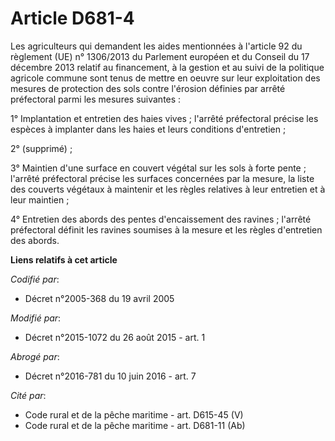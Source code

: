 # Article D681-4

Les agriculteurs qui demandent les aides mentionnées à l'article    92 du règlement (UE) n° 1306/2013 du Parlement européen
et du Conseil du 17 décembre 2013 relatif au financement, à la gestion et au suivi de la politique agricole commune  sont
tenus de mettre en oeuvre sur leur exploitation des mesures de protection des sols contre l'érosion définies par arrêté
préfectoral parmi les mesures suivantes : 

1° Implantation et entretien des haies vives ; l'arrêté préfectoral précise les espèces à implanter dans les haies et leurs
conditions d'entretien ; 

2° (supprimé) ; 

3° Maintien d'une surface en couvert végétal sur les sols à forte pente ; l'arrêté préfectoral précise les surfaces
concernées par la mesure, la liste des couverts végétaux à maintenir et les règles relatives à leur entretien et à leur
maintien ; 

4° Entretien des abords des pentes d'encaissement des ravines ; l'arrêté préfectoral définit les ravines soumises à la mesure
et les règles d'entretien des abords.

**Liens relatifs à cet article**

_Codifié par_:

  - Décret n°2005-368 du 19 avril 2005

_Modifié par_:

  - Décret n°2015-1072 du 26 août 2015 - art. 1

_Abrogé par_:

  - Décret n°2016-781 du 10 juin 2016 - art. 7

_Cité par_:

  - Code rural et de la pêche maritime - art. D615-45 (V)
  - Code rural et de la pêche maritime - art. D681-11 (Ab)
